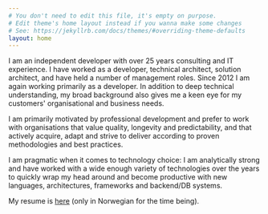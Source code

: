 ```yaml
---
# You don't need to edit this file, it's empty on purpose.
# Edit theme's home layout instead if you wanna make some changes
# See: https://jekyllrb.com/docs/themes/#overriding-theme-defaults
layout: home
---
```


I am an independent developer with over 25 years consulting and IT experience. I have worked as a developer, technical architect, solution architect, and have held a number of management roles. Since 2012 I am again working primarily as a developer. In addition to deep technical understanding, my broad background also gives me a keen eye for my customers' organisational and business needs.

I am primarily motivated by professional development and prefer to work with organisations that value quality, longevity and predictability, and that actively acquire, adapt and strive to deliver according to proven methodologies and best practices.

I am pragmatic when it comes to technology choice: I am analytically strong and have worked with a wide enough variety of technologies over the years to quickly wrap my head around and become productive with new languages, architectures, frameworks and backend/DB systems.

My resume is [here](https://andersblehr.co/cv.pdf) (only in Norwegian for the time being).

